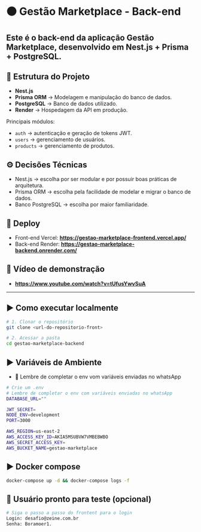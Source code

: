 # 🟠 Gestão Marketplace - Back-end

Este é o back-end da aplicação **Gestão Marketplace**, desenvolvido em **Nest.js + Prisma + PostgreSQL**.
---

## 📂 Estrutura do Projeto

- **Nest.js**
- **Prisma ORM** → Modelagem e manipulação do banco de dados.
- **PostgreSQL** → Banco de dados utilizado.
- **Render** → Hospedagem da API em produção.

Principais módulos:
- `auth` → autenticação e geração de tokens JWT.
- `users` → gerenciamento de usuários.
- `products` → gerenciamento de produtos.

## ⚙️ Decisões Técnicas

- Nest.js → escolha por ser modular e por possuir boas práticas de arquitetura.
- Prisma ORM → escolha pela facilidade de modelar e migrar o banco de dados.
- Banco PostgreSQL → escolha por maior familiaridade.

## 🚀 Deploy
- Front-end Vercel: **https://gestao-marketplace-frontend.vercel.app/**
- Back-end Render: **https://gestao-marketplace-backend.onrender.com/**

## 🎥 Vídeo de demonstração
- **https://www.youtube.com/watch?v=tUfusYwvSuA**

---

## ▶️ Como executar localmente

```bash
# 1. Clonar o repositório
git clone <url-do-repositorio-front>

# 2. Acessar a pasta
cd gestao-marketplace-backend
```

## ▶️ Variáveis de Ambiente
- 🚨 Lembre de completar o env vom variáveis enviadas no whatsApp
```bash
# Crie um .env
# Lembre de completar o env com variáveis enviadas no whatsApp
DATABASE_URL=""

JWT_SECRET=
NODE_ENV=development
PORT=3000

AWS_REGION=us-east-2
AWS_ACCESS_KEY_ID=AKIA5MSUBVW7VMBEBWBO
AWS_SECRET_ACCESS_KEY=
AWS_BUCKET_NAME=gestao-marketplace
```

## ▶️ Docker compose

```bash
docker-compose up -d && docker-compose logs -f
```

## 🚨 Usuário pronto para teste (opcional)
```bash
# Siga o passo a passo do frontent para o login
Login: desafio@zeine.com.br
Senha: Boramoer1.
```
